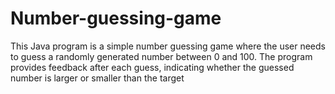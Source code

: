 # Number-guessing-game
This Java program is a simple number guessing game where the user needs to guess a randomly generated number between 0 and 100. The program provides feedback after each guess, indicating whether the guessed number is larger or smaller than the target
